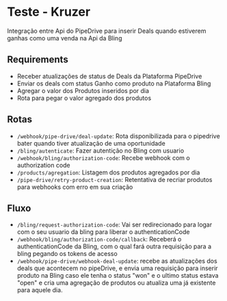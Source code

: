 # Teste - Kruzer

Integração entre Api do PipeDrive para inserir Deals quando estiverem ganhas como uma venda na Api da Bling

## Requirements

- Receber atualizações de status de Deals da Plataforma PipeDrive
- Enviar os deals com status Ganho como produto na Plataforma Bling
- Agregar o valor dos Produtos inseridos por dia
- Rota para pegar o valor agregado dos produtos

## Rotas

- `/webhook/pipe-drive/deal-update`: Rota disponibilizada para o pipedrive bater quando tiver atualização de uma oportunidade
- `/bling/autenticate`: Fazer autentição no Bling com usuario
- `/webhook/bling/authorization-code`: Recebe webhook com o authorization code
- `/products/agregation`: Listagem dos produtos agregados por dia
- `/pipe-drive/retry-product-creation`: Retentativa de recriar produtos para webhooks com erro em sua criação

## Fluxo

- `/bling/request-authorization-code`: Vai ser redirecionado para logar com o seu usuario da bling para liberar o authenticationCode
- `/webhook/bling/authorization-code/callback`: Receberá o authenticationCode da Bling, com o qual fará outra requisição para a bling pegando os tokens de acesso
- `/webhook/pipe-drive/webhook-deal-update`: recebe as atualizações dos deals que acontecem no pipeDrive, e envia uma requisição para inserir produto na Bling caso ele tenha o status "won" e o ultimo status estava "open" e cria uma agregação de produtos ou atualiza uma já existente para aquele dia.
